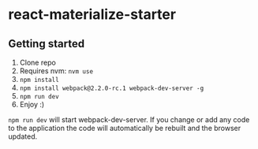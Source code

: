 # react-materialize-starter

## Getting started

1. Clone repo
2. Requires nvm: `nvm use`
3. `npm install`
4. `npm install webpack@2.2.0-rc.1 webpack-dev-server -g`
5. `npm run dev`
6. Enjoy :)

`npm run dev` will start webpack-dev-server. If you change or add any code to the application the code will automatically be rebuilt and the browser updated.